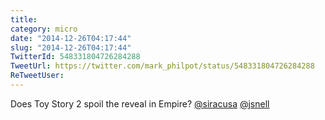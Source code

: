 ```yaml
---
title: 
category: micro
date: "2014-12-26T04:17:44"
slug: "2014-12-26T04:17:44"
TwitterId: 548331804726284288
TweetUrl: https://twitter.com/mark_philpot/status/548331804726284288
ReTweetUser: 
---
```


Does Toy Story 2 spoil the reveal in Empire? [@siracusa](https://twitter.com/siracusa) [@jsnell](https://twitter.com/jsnell)